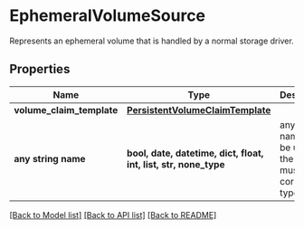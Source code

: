 # EphemeralVolumeSource

Represents an ephemeral volume that is handled by a normal storage driver.

## Properties
Name | Type | Description | Notes
------------ | ------------- | ------------- | -------------
**volume_claim_template** | [**PersistentVolumeClaimTemplate**](PersistentVolumeClaimTemplate.md) |  | [optional] 
**any string name** | **bool, date, datetime, dict, float, int, list, str, none_type** | any string name can be used but the value must be the correct type | [optional]

[[Back to Model list]](../README.md#documentation-for-models) [[Back to API list]](../README.md#documentation-for-api-endpoints) [[Back to README]](../README.md)


